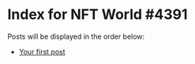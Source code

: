 # Index for NFT World #4391
Posts will be displayed in the order below:

- [Your first post](./001-first.md)

